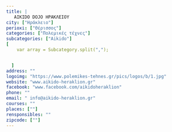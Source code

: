 ```yaml
---
title: |
   AIKIDO DOJO ΗΡΑΚΛΕΙΟΥ
city: ["Ηράκλειο"]
perioxi: ["Θέρισσος"]
categories: ["Πολεμικές τέχνες"]
subcategories: ["Aikido"]
[  
	var array = Subcategory.split(",");


  ]
address: ""
logoimg: "https://www.polemikes-tehnes.gr/pics/logos/b/1.jpg"
website: "www.aikido-heraklion.gr"
facebook: "www.facebook.com/aikidoheraklion"
phone: ""
email: " info@aikido-heraklion.gr"
courses: ""
places: [""]
rensponsibles: ""
zipcode: [""]
---
```




